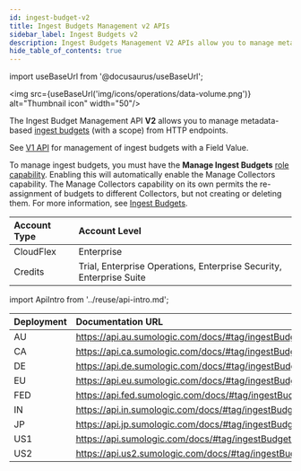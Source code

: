 ```yaml
---
id: ingest-budget-v2
title: Ingest Budgets Management v2 APIs
sidebar_label: Ingest Budgets v2
description: Ingest Budgets Management V2 APIs allow you to manage metadata-based ingest budgets (V2) from HTTP endpoints.
hide_table_of_contents: true
---
```


import useBaseUrl from '@docusaurus/useBaseUrl';

<img src={useBaseUrl('img/icons/operations/data-volume.png')} alt="Thumbnail icon" width="50"/>

The Ingest Budget Management API **V2** allows you to manage metadata-based [ingest budgets](/docs/manage/ingestion-volume/ingest-budgets) (with a scope) from HTTP endpoints.

See [V1 API](/docs/api/ingest-budget-v1) for management of ingest budgets with a Field Value.

To manage ingest budgets, you must have the **Manage Ingest Budgets** [role capability](/docs/manage/users-roles/roles/role-capabilities). Enabling this will automatically enable the Manage Collectors capability. The Manage Collectors capability on its own permits the re-assignment of budgets to different Collectors, but not creating or deleting them. For more information, see [Ingest Budgets](/docs/manage/ingestion-volume/ingest-budgets).

| Account Type | Account Level          |
|:--------------|:--------------|
| CloudFlex    | Enterprise      |
| Credits      | Trial, Enterprise Operations, Enterprise Security, Enterprise Suite |

import ApiIntro from '../reuse/api-intro.md';

<ApiIntro/>

| Deployment | Documentation URL                                                |
|:------------|:------------------------------------------------------------------|
| AU         | https://api.au.sumologic.com/docs/#tag/ingestBudgetManagementV2  |
| CA         | https://api.ca.sumologic.com/docs/#tag/ingestBudgetManagementV2  |
| DE         | https://api.de.sumologic.com/docs/#tag/ingestBudgetManagementV2  |
| EU         | https://api.eu.sumologic.com/docs/#tag/ingestBudgetManagementV2  |
| FED        | https://api.fed.sumologic.com/docs/#tag/ingestBudgetManagementV2 |
| IN         | https://api.in.sumologic.com/docs/#tag/ingestBudgetManagementV2  |
| JP         | https://api.jp.sumologic.com/docs/#tag/ingestBudgetManagementV2  |
| US1        | https://api.sumologic.com/docs/#tag/ingestBudgetManagementV2     |
| US2        | https://api.us2.sumologic.com/docs/#tag/ingestBudgetManagementV2 |

